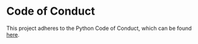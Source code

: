 # Code of Conduct

This project adheres to the Python Code of Conduct, which can be found [here](https://www.rust-lang.org/policies/code-of-conduct).
